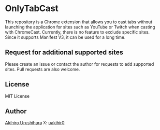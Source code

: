 # OnlyTabCast

This repository is a Chrome extension that allows you to cast tabs without launching the application for sites such as YouTube or Twitch when casting with ChromeCast. Currently, there is no feature to exclude specific sites. Since it supports Manifest V3, it can be used for a long time.

## Request for additional supported sites

Please create an issue or contact the author for requests to add supported sites. Pull requests are also welcome.

## License

MIT License

## Author

[Akihiro Urushihara](https://github.com/uakihir0)
X: [uakihir0](https://x.com/uakihir0)
